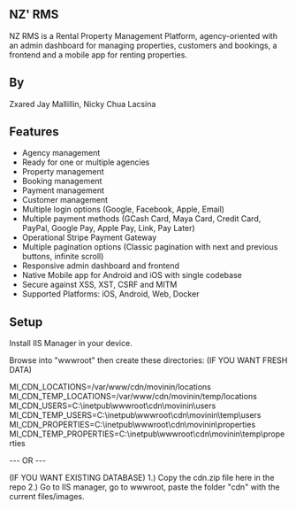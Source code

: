  
## NZ' RMS

NZ RMS is a Rental Property Management Platform, agency-oriented with an admin dashboard for managing properties, customers and bookings, a frontend and a mobile app for renting properties.

## By
Zxared Jay Mallillin, Nicky Chua Lacsina


## Features

* Agency management
* Ready for one or multiple agencies
* Property management
* Booking management
* Payment management
* Customer management
* Multiple login options (Google, Facebook, Apple, Email)
* Multiple payment methods (GCash Card, Maya Card, Credit Card, PayPal, Google Pay, Apple Pay, Link, Pay Later)
* Operational Stripe Payment Gateway
* Multiple pagination options (Classic pagination with next and previous buttons, infinite scroll)
* Responsive admin dashboard and frontend
* Native Mobile app for Android and iOS with single codebase
* Secure against XSS, XST, CSRF and MITM
* Supported Platforms: iOS, Android, Web, Docker


## Setup
Install IIS Manager in your device.

Browse into "wwwroot" then create these directories: (IF YOU WANT FRESH DATA)

MI_CDN_LOCATIONS=/var/www/cdn/movinin/locations
MI_CDN_TEMP_LOCATIONS=/var/www/cdn/movinin/temp/locations
MI_CDN_USERS=C:\inetpub\wwwroot\cdn\movinin\users
MI_CDN_TEMP_USERS=C:\inetpub\wwwroot\cdn\movinin\temp\users
MI_CDN_PROPERTIES=C:\inetpub\wwwroot\cdn\movinin\properties
MI_CDN_TEMP_PROPERTIES=C:\inetpub\wwwroot\cdn\movinin\temp\properties

--- OR ---

(IF YOU WANT EXISTING DATABASE)
1.) Copy the cdn.zip file here in the repo
2.) Go to IIS manager, go to wwwroot, paste the folder "cdn" with the current files/images.


